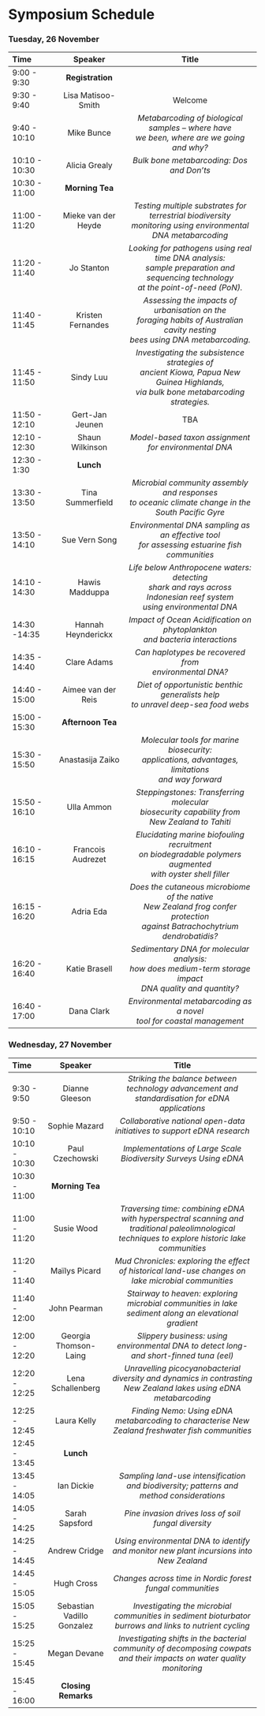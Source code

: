 # Symposium Schedule

### Tuesday, 26 November

| Time  | Speaker | Title |
| :---  | :---:   | :---: |
| 9:00 - 9:30 | **Registration** |  |
| 9:30 - 9:40 | Lisa Matisoo-Smith | Welcome |
| 9:40 - 10:10 | Mike Bunce | *Metabarcoding of biological samples – where have <br> we been, where are we going and why?* |
| 10:10 - 10:30 | Alicia Grealy | *Bulk bone metabarcoding: Dos and Don’ts* |
| 10:30 - 11:00 | **Morning Tea**  |
| 11:00 - 11:20 | Mieke van der Heyde | *Testing multiple substrates for terrestrial biodiversity <br> monitoring using environmental DNA metabarcoding* |
| 11:20 - 11:40 | Jo Stanton | *Looking for pathogens using real time DNA analysis:<br> sample preparation and sequencing technology<br> at the point-of-need (PoN).* |
| 11:40 - 11:45 | Kristen Fernandes | *Assessing the impacts of urbanisation on the<br> foraging habits of Australian cavity nesting<br> bees using DNA metabarcoding.* |
| 11:45 - 11:50 | Sindy Luu	| *Investigating the subsistence strategies of<br> ancient Kiowa, Papua New Guinea Highlands, <br>via bulk bone metabarcoding strategies.* |
| 11:50 - 12:10 | Gert-Jan Jeunen	| TBA |
| 12:10 - 12:30 | Shaun Wilkinson	| *Model-based taxon assignment for environmental DNA* |
| 12:30 - 1:30 | **Lunch** | |
| 13:30 - 13:50 | Tina Summerfield | *Microbial community assembly and responses<br> to oceanic climate change in the South Pacific Gyre* |
| 13:50 - 14:10 | Sue Vern Song | *Environmental DNA sampling as an effective tool<br> for assessing estuarine fish communities* |
| 14:10 - 14:30 | Hawis Madduppa | *Life below Anthropocene waters: detecting<br> shark and rays across Indonesian reef system<br> using environmental DNA* |
| 14:30 -14:35 | Hannah Heynderickx | *Impact of Ocean Acidification on phytoplankton<br> and bacteria interactions* |
| 14:35 - 14:40 | Clare Adams | *Can haplotypes be recovered from <br>environmental DNA?* |
| 14:40 - 15:00 | Aimee van der Reis | *Diet of opportunistic benthic generalists help<br> to unravel deep-sea food webs* |
| 15:00 - 15:30 | **Afternoon Tea** | |
| 15:30 - 15:50 | Anastasija Zaiko | *Molecular tools for marine biosecurity:<br> applications, advantages, limitations<br> and way forward* |
| 15:50 - 16:10 | Ulla Ammon | *Steppingstones: Transferring molecular<br> biosecurity capability from<br> New Zealand to Tahiti* |
| 16:10 - 16:15 | Francois Audrezet | *Elucidating marine biofouling recruitment<br> on biodegradable polymers augmented<br> with oyster shell filler* |
| 16:15 - 16:20 | Adria Eda | *Does the cutaneous microbiome of the native<br> New Zealand frog confer protection<br> against Batrachochytrium dendrobatidis?* |
| 16:20 - 16:40 | Katie Brasell | *Sedimentary DNA for molecular analysis:<br> how does medium-term storage impact<br> DNA quality and quantity?* |
| 16:40 - 17:00 | Dana Clark | *Environmental metabarcoding as a novel<br> tool for coastal management* |

### Wednesday, 27 November

| Time  | Speaker | Title |
| :---  | :---:   | :---: |
| 9:30 - 9:50 | Dianne Gleeson | *Striking the balance between technology advancement and standardisation for eDNA applications* |
| 9:50 - 10:10 | Sophie Mazard | *Collaborative national open-data initiatives to support eDNA research* |
| 10:10 - 10:30 | Paul Czechowski | *Implementations of Large Scale Biodiversity Surveys Using eDNA* |
|  10:30 - 11:00 | **Morning Tea**  |
| 11:00 - 11:20 | Susie Wood | *Traversing time: combining eDNA with hyperspectral scanning and traditional paleolimnological techniques to explore historic lake communities* |
| 11:20 - 11:40 | Maïlys Picard | *Mud Chronicles: exploring the effect of historical land-use changes on lake microbial communities* |
| 11:40 - 12:00 | John Pearman | *Stairway to heaven: exploring microbial communities in lake sediment along an elevational gradient* |
| 12:00 - 12:20 | Georgia Thomson-Laing | *Slippery business: using environmental DNA to detect long-and short-finned tuna (eel)* |
| 12:20 - 12:25 | Lena Schallenberg | *Unravelling picocyanobacterial diversity and dynamics in contrasting New Zealand lakes using eDNA metabarcoding* |
| 12:25 - 12:45 | Laura Kelly | *Finding Nemo: Using eDNA metabarcoding to characterise New Zealand freshwater fish communities* |
| 12:45 - 13:45 | **Lunch** |
| 13:45 - 14:05 | Ian Dickie | *Sampling land-use intensification and biodiversity; patterns and method considerations* |
| 14:05 - 14:25 | Sarah Sapsford | *Pine invasion drives loss of soil fungal diversity* |
| 14:25 - 14:45 | Andrew Cridge | *Using environmental DNA to identify and monitor new plant incursions into New Zealand* |
| 14:45 - 15:05 | Hugh Cross | *Changes across time in Nordic forest fungal communities* |
| 15:05 - 15:25 | Sebastian Vadillo Gonzalez | *Investigating the microbial communities in sediment bioturbator burrows and links to nutrient cycling* |
| 15:25 - 15:45 | Megan Devane | *Investigating shifts in the bacterial community of decomposing cowpats and their impacts on water quality monitoring* |
| 15:45 - 16:00 | **Closing Remarks** |




